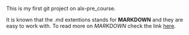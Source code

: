 This is my first git project on alx-pre_course.

It is known that the .md extentions stands for **MARKDOWN** and they are easy to work with. To read more on *MARKDOWN* check the link [here](https://guides.github.com/features/mastering-markdown/).